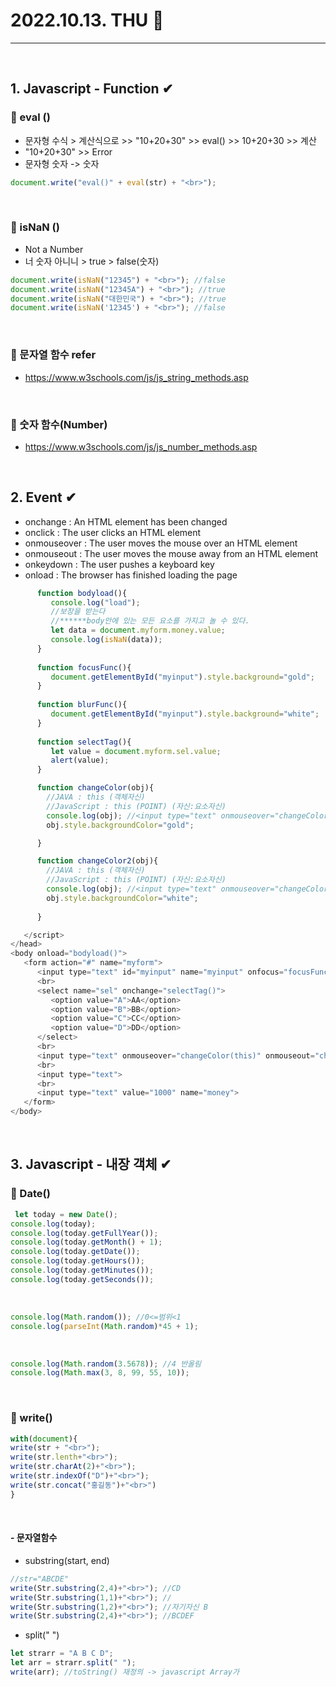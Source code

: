 # 2022.10.13. THU 📅
----------------
<br>

## 1. Javascript - Function ✔
### 🔔 eval ()
- 문자형 수식 > 계산식으로 >> "10+20+30" >> eval() >> 10+20+30 >> 계산
- "10+20+30" >> Error
- 문자형 숫자 -> 숫자
```js
document.write("eval()" + eval(str) + "<br>");
```
<br>

### 🔔 isNaN ()
- Not a Number
- 너 숫자 아니니 > true > false(숫자)
```js
document.write(isNaN("12345") + "<br>"); //false
document.write(isNaN("12345A") + "<br>"); //true
document.write(isNaN("대한민국") + "<br>"); //true
document.write(isNaN('12345') + "<br>"); //false
```
<br>

### 🔔 문자열 함수 refer
- https://www.w3schools.com/js/js_string_methods.asp
<br>

### 🔔 숫자 함수(Number)
- https://www.w3schools.com/js/js_number_methods.asp
<br>

## 2. Event ✔
- onchange : An HTML element has been changed
- onclick : The user clicks an HTML element
- onmouseover : The user moves the mouse over an HTML element
- onmouseout : The user moves the mouse away from an HTML element
- onkeydown : The user pushes a keyboard key
- onload : The browser has finished loading the page
```js
      function bodyload(){
         console.log("load");
         //보장을 받는다
         //******body안에 있는 모든 요소를 가지고 놀 수 있다.
         let data = document.myform.money.value;
         console.log(isNaN(data));         
      }
      
      function focusFunc(){
         document.getElementById("myinput").style.background="gold";
      }
      
      function blurFunc(){
         document.getElementById("myinput").style.background="white";
      }
      
      function selectTag(){
         let value = document.myform.sel.value;
         alert(value);
      }

      function changeColor(obj){
        //JAVA : this (객체자신)
        //JavaScript : this (POINT) (자신:요소자신)
        console.log(obj); //<input type="text" onmouseover="changeColor(this)"
        obj.style.backgroundColor="gold";

      }

      function changeColor2(obj){
        //JAVA : this (객체자신)
        //JavaScript : this (POINT) (자신:요소자신)
        console.log(obj); //<input type="text" onmouseover="changeColor(this)"
        obj.style.backgroundColor="white";
        
      }

   </script>
</head>
<body onload="bodyload()">
   <form action="#" name="myform">
      <input type="text" id="myinput" name="myinput" onfocus="focusFunc()" onblur="blurFunc()">
      <br>
      <select name="sel" onchange="selectTag()">
         <option value="A">AA</option>
         <option value="B">BB</option>
         <option value="C">CC</option>
         <option value="D">DD</option>
      </select>
      <br>
      <input type="text" onmouseover="changeColor(this)" onmouseout="changeColor2(this)">
      <br>
      <input type="text">
      <br>
      <input type="text" value="1000" name="money">
   </form>
</body>
```
<br>

## 3. Javascript - 내장 객체 ✔
### 🔔 Date()
```js
 let today = new Date();
console.log(today);
console.log(today.getFullYear());
console.log(today.getMonth() + 1);
console.log(today.getDate());
console.log(today.getHours());
console.log(today.getMinutes());
console.log(today.getSeconds());
```
<br>

```js
console.log(Math.random()); //0<=범위<1
console.log(parseInt(Math.random)*45 + 1);
```
<br>

```js
console.log(Math.random(3.5678)); //4 반올림
console.log(Math.max(3, 8, 99, 55, 10));
```
<br>

### 🔔 write()
```js
with(document){
write(str + "<br>");
write(str.lenth+"<br>");
write(str.charAt(2)+"<br>");
write(str.indexOf("D")+"<br>");
write(str.concat("홍길동")+"<br>")
}
```
<br>

#### - 문자열함수
- substring(start, end)
```js
//str="ABCDE"
write(Str.substring(2,4)+"<br>"); //CD
write(Str.substring(1,1)+"<br>"); //
write(Str.substring(1,2)+"<br>"); //자기자신 B
write(Str.substring(2,4)+"<br>"); //BCDEF
```
-  split(" ")
```js
let strarr = "A B C D";
let arr = strarr.split(" ");
write(arr); //toString() 재정의 -> javascript Array가
```